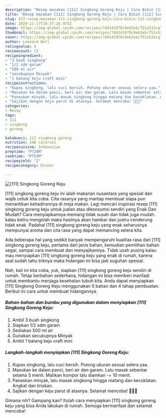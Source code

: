 ```yaml
---
description: "Resep masakan [111] Singkong Goreng Keju | Cara Bikin [111] Singkong Goreng Keju Yang Bisa Manjain Lidah"
title: "Resep masakan [111] Singkong Goreng Keju | Cara Bikin [111] Singkong Goreng Keju Yang Bisa Manjain Lidah"
slug: 477-resep-masakan-111-singkong-goreng-keju-cara-bikin-111-singkong-goreng-keju-yang-bisa-manjain-lidah
date: 2020-11-17T10:37:26.975Z
image: https://img-global.cpcdn.com/recipes/7d4141978c8eb3eb/751x532cq70/111-singkong-goreng-keju-foto-resep-utama.jpg
thumbnail: https://img-global.cpcdn.com/recipes/7d4141978c8eb3eb/751x532cq70/111-singkong-goreng-keju-foto-resep-utama.jpg
cover: https://img-global.cpcdn.com/recipes/7d4141978c8eb3eb/751x532cq70/111-singkong-goreng-keju-foto-resep-utama.jpg
author: Leonard Bell
ratingvalue: 4
reviewcount: 13
recipeingredient:
- "3 buah singkong"
- "1/2 sdm garam"
- "500 ml air"
- "secukupnya Minyak"
- "1 batang keju craft mini"
recipeinstructions:
- "Kupas singkong, lalu cuci bersih. Potong ukuran sesuai selera yaa."
- "Masukan ke dalam panci, beri air dan garam. Lalu masak sebentar selama 5 menit. Matikan kompor lalu diamkan -+ 10 menit."
- "Panaskan minyak, lalu masak singkong hingga matang dan kecoklatan. Angkat dan tiriskan."
- "Sajikan dengan keju parut di atasnya. Selamat mencoba! 👩🏻‍🍳"
categories:
- Resep
tags:
- 111
- singkong
- goreng

katakunci: 111 singkong goreng 
nutrition: 248 calories
recipecuisine: Indonesian
preptime: "PT24M"
cooktime: "PT53M"
recipeyield: "2"
recipecategory: Dinner

---
```



![[111] Singkong Goreng Keju](https://img-global.cpcdn.com/recipes/7d4141978c8eb3eb/751x532cq70/111-singkong-goreng-keju-foto-resep-utama.jpg)


[111] singkong goreng keju ini ialah makanan nusantara yang spesial dan wajib untuk kita coba. Cita rasanya yang mantap membuat siapa pun menantikan kehadirannya di meja makan.
Lagi mencari inspirasi resep [111] singkong goreng keju untuk jualan atau dikonsumsi sendiri yang Enak Dan Mudah? Cara menyiapkannya memang tidak susah dan tidak juga mudah. kalau keliru mengolah maka hasilnya akan hambar dan justru cenderung tidak enak. Padahal [111] singkong goreng keju yang enak seharusnya mempunyai aroma dan cita rasa yang dapat memancing selera kita.

Ada beberapa hal yang sedikit banyak mempengaruhi kualitas rasa dari [111] singkong goreng keju, pertama dari jenis bahan, kemudian pemilihan bahan segar, sampai cara membuat dan menyajikannya. Tidak usah pusing kalau mau menyiapkan [111] singkong goreng keju yang enak di rumah, karena asal sudah tahu triknya maka hidangan ini bisa jadi suguhan spesial.




Nah, kali ini kita coba, yuk, siapkan [111] singkong goreng keju sendiri di rumah. Tetap berbahan sederhana, hidangan ini bisa memberi manfaat untuk membantu menjaga kesehatan tubuh kita. Anda dapat menyiapkan [111] Singkong Goreng Keju menggunakan 5 bahan dan 4 tahap pembuatan. Berikut ini cara untuk membuat hidangannya.

<!--inarticleads1-->

##### Bahan-bahan dan bumbu yang digunakan dalam menyiapkan [111] Singkong Goreng Keju:

1. Ambil 3 buah singkong
1. Siapkan 1/2 sdm garam
1. Sediakan 500 ml air
1. Gunakan secukupnya Minyak
1. Ambil 1 batang keju craft mini




<!--inarticleads2-->

##### Langkah-langkah menyiapkan [111] Singkong Goreng Keju:

1. Kupas singkong, lalu cuci bersih. Potong ukuran sesuai selera yaa.
1. Masukan ke dalam panci, beri air dan garam. Lalu masak sebentar selama 5 menit. Matikan kompor lalu diamkan -+ 10 menit.
1. Panaskan minyak, lalu masak singkong hingga matang dan kecoklatan. Angkat dan tiriskan.
1. Sajikan dengan keju parut di atasnya. Selamat mencoba! 👩🏻‍🍳




Gimana nih? Gampang kan? Itulah cara menyiapkan [111] singkong goreng keju yang bisa Anda lakukan di rumah. Semoga bermanfaat dan selamat mencoba!
